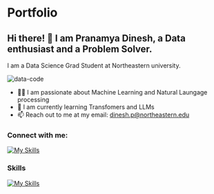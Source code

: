# Portfolio

## Hi there! 👋 I am Pranamya Dinesh, a Data enthusiast and a Problem Solver. 

I am a Data Science Grad Student at Northeastern university. 

![data-code](https://github.com/pranamya18/pranamya18/assets/49710041/2250cb06-f245-4e4f-9c3d-f11eb962df31)

- :woman_technologist: I am passionate about Machine Learning and Natural Laungage processing                      
- 🌱 I am currently learning Transfomers and LLMs
- 📫 Reach out to me at my email: dinesh.p@northeastern.edu

### Connect with me: 
[![My Skills](https://skillicons.dev/icons?i=linkedin)](https://www.linkedin.com/in/pranamya-dinesh/)
                                       
### Skills     

[![My Skills](https://skillicons.dev/icons?i=c,python,r,tensorflow,pytorch,docker,aws,mongodb,mysql,anaconda,atom,vscode,sklearn,github,git)](https://skillicons.dev)      

